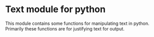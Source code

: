 
# Text module for python

This module contains some functions for manipulating text in python. Primarily
these functions are for justifying text for output.

